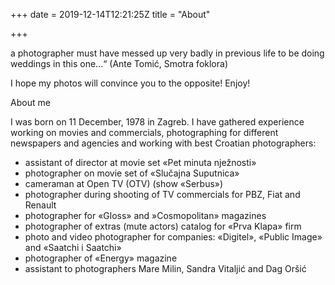 +++
date = 2019-12-14T12:21:25Z
title = "About"

+++

a photographer must have messed up very badly in previous life to be doing weddings in this one...“
(Ante Tomić, Smotra foklora)

I hope my photos will convince you to the opposite!
Enjoy!
 
About me
 
I was born on  11 December, 1978 in Zagreb.
I have gathered experience working on movies and commercials, photographing for different newspapers and agencies and working with best Croatian photographers:

- assistant of director at movie set «Pet minuta nježnosti»
- photographer on movie set of «Slučajna Suputnica»
- cameraman at Open TV (OTV) (show «Serbus»)
- photographer during shooting of TV commercials for PBZ, Fiat and Renault
- photographer for «Gloss» and »Cosmopolitan» magazines
- photographer of extras (mute actors) catalog for «Prva Klapa» firm
- photo and video photographer for companies: «Digitel», «Public Image» and «Saatchi i Saatchi»
- photographer of «Energy» magazine
- assistant to photographers Mare Milin, Sandra Vitaljić and Dag Oršić

 